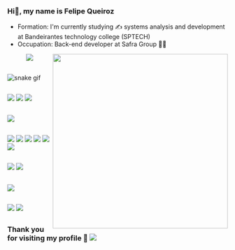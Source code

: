 ### Hi👋, my name is Felipe Queiroz
* Formation: I'm currently studying ✍️ systems analysis and development at Bandeirantes technology college (SPTECH)
* Occupation: Back-end developer at Safra Group 🧑‍💻 

<img src="https://data.whicdn.com/images/299020482/original.gif" min-width="400px" max-width="400px" width="400px" align="right">



<p align="center">
  <a href="https://github.com/felipequeiroz179">
    <img
      align="center"
      src="https://github-profile-trophy.vercel.app/?username=felipequeiroz179&theme=onedark&no-frame=true&row=1&&margin-w=20&no-bg=true"
    />
  </a>
  
</a>

</p>
</div>

  ##
  
  ![snake gif](https://github.com/felipequeiroz179/felipequeiroz179/blob/output/github-contribution-grid-snake.svg)

  ##
 
<div> 
  <a href = "mailto:felipequeiroz08@gmail.com"><img src="https://img.shields.io/badge/-Gmail-%23333?style=for-the-badge&logo=gmail&logoColor=white" target="_blank"></a>
  <a href="https://www.linkedin.com/in/felipe-de-sales-queiroz-69aa77243" target="_blank"><img src="https://img.shields.io/badge/-LinkedIn-%230077B5?style=for-the-badge&logo=linkedin&logoColor=white" target="_blank"></a> 
  <a href="https://www.instagram.com/felipe_quirozsss/" target="_blank"><img src="https://img.shields.io/badge/Instagram-E4405F?style=for-the-badge&logo=instagram&logoColor=white" target="_blank"></a> 
  
  ##
  
  <a href="#" target="_blank"><img src="https://img.shields.io/badge/Windows-0078D6?style=for-the-badge&logo=windows&logoColor=white" target="_blank"></a> 
  
  ##
  
  <a href="#" target="_blank"><img src="https://img.shields.io/badge/HTML5-E34F26?style=for-the-badge&logo=html5&logoColor=white" target="_blank"></a> 
  <a href="#" target="_blank"><img src="https://img.shields.io/badge/CSS3-1572B6?style=for-the-badge&logo=css3&logoColor=white" target="_blank"></a> 
  <a href="#" target="_blank"><img src="https://img.shields.io/badge/JavaScript-F7DF1E?style=for-the-badge&logo=javascript&logoColor=black" target="_blank"></a> 
  <a href="#" target="_blank"><img src="https://img.shields.io/badge/Node.js-43853D?style=for-the-badge&logo=node.js&logoColor=white" target="_blank"></a> 
  <a href="#" target="_blank"><img src="https://img.shields.io/badge/Java-ED8B00?style=for-the-badge&logo=java&logoColor=white" target="_blank"></a> 
  <a href="#" target="_blank"><img src="https://img.shields.io/badge/C%23-239120?style=for-the-badge&logo=c-sharp&logoColor=white" target="_blank"></a>
  
  
  ##
  
  <a href="#" target="_blank"><img src="https://img.shields.io/badge/React_Native-20232A?style=for-the-badge&logo=react&logoColor=61DAFB" target="_blank"></a> 
  <a href="#" target="_blank"><img src="https://img.shields.io/badge/Bootstrap-563D7C?style=for-the-badge&logo=bootstrap&logoColor=white" target="_blank"></a> 
  
  ##
  
  <a href="#" target="_blank"><img src="https://img.shields.io/badge/MySQL-00000F?style=for-the-badge&logo=mysql&logoColor=white" target="_blank"></a> 
  
  ##
  
  <a href="#" target="_blank"><img src="https://img.shields.io/badge/Microsoft_Azure-0089D6?style=for-the-badge&logo=microsoft-azure&logoColor=white" target="_blank"></a>
  <a href="#" target="_blank"><img src="https://img.shields.io/badge/Heroku-430098?style=for-the-badge&logo=heroku&logoColor=white" target="_blank"></a>
  ##
  
  ### Thank you for visiting my profile 💓 ![](https://visitor-badge.glitch.me/badge?page_id=felipequeiroz179)
   
  
</div> 
